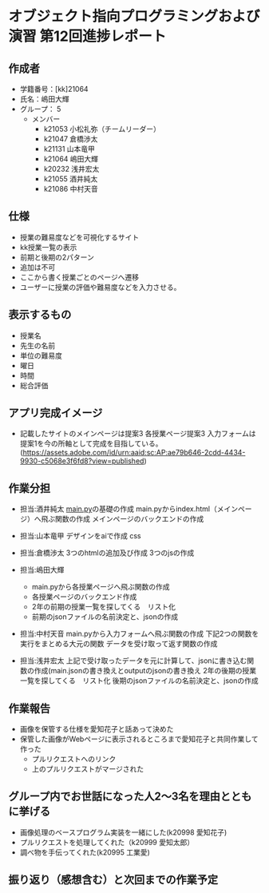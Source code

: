 # オブジェクト指向プログラミングおよび演習 第12回進捗レポート

## 作成者
- 学籍番号：[kk]21064
- 氏名：嶋田大輝
- グループ： 5
    - メンバー
        - k21053 小松礼弥（チームリーダー）
        - k21047 倉橋渉太
        - k21131 山本竜甲
        - k21064 嶋田大輝
        - k20232 浅井宏太
        - k21055 酒井純太
        - k21086 中村天音

## 仕様
- 授業の難易度などを可視化するサイト
- kk授業一覧の表示
- 前期と後期の2パターン
- 追加は不可
- ここから書く授業ごとのページへ遷移
- ユーザーに授業の評価や難易度などを入力させる。

## 表示するもの
- 授業名
- 先生の名前
- 単位の難易度
- 曜日
- 時間
- 総合評価

## アプリ完成イメージ
- 記載したサイトのメインページは提案3 各授業ページ提案3 入力フォームは提案1を今の所軸として完成を目指している。(https://assets.adobe.com/id/urn:aaid:sc:AP:ae79b646-2cdd-4434-9930-c5068e3f6fd8?view=published)

## 作業分担
- 担当:酒井純太
    [main.py](http://main.py)の基礎の作成
    main.pyからindex.html（メインページ）へ飛ぶ関数の作成
    メインページのバックエンドの作成
    
- 担当:山本竜甲
    デザインをaiで作成
    css
    
- 担当:倉橋渉太
    3つのhtmlの追加及び作成
    3つのjsの作成
    
- 担当:嶋田大輝
    - main.pyから各授業ページへ飛ぶ関数の作成
    - 各授業ページのバックエンド作成
    - 2年の前期の授業一覧を探してくる　リスト化
    - 前期のjsonファイルの名前決定と、jsonの作成
    
- 担当:中村天音
    main.pyから入力フォームへ飛ぶ関数の作成
    下記2つの関数を実行をまとめる大元の関数 
    データを受け取って返す関数の作成
    
- 担当:浅井宏太
    上記で受け取ったデータを元に計算して、jsonに書き込む関数の作成(main.jsonの書き換えとoutputのjsonの書き換え
    2年の後期の授業一覧を探してくる　リスト化
    後期のjsonファイルの名前決定と、jsonの作成
    
## 作業報告
- 画像を保管する仕様を愛知花子と話あって決めた
- 保管した画像がWebページに表示されるところまで愛知花子と共同作業して作った
    - プルリクエストへのリンク
    - 上のプルリクエストがマージされた

## グループ内でお世話になった人2〜3名を理由とともに挙げる
- 画像処理のベースプログラム実装を一緒にした(k20998 愛知花子)
- プルリクエストを処理してくれた（k20999 愛知太郎）
- 調べ物を手伝ってくれた(k20995 工業愛)

## 振り返り（感想含む）と次回までの作業予定
